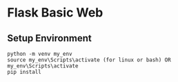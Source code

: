 # Flask Basic Web

## Setup Environment
```
python -m venv my_env
source my_env\Scripts\activate (for linux or bash) OR my_env\Scripts\activate
pip install 
```
